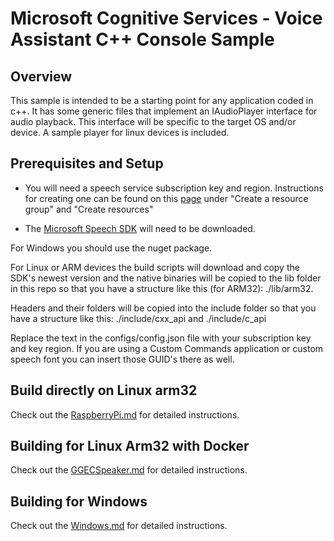 # Microsoft Cognitive Services - Voice Assistant C++ Console Sample

## Overview

This sample is intended to be a starting point for any application coded in c++. It has some generic files that implement an IAudioPlayer interface for audio playback. This interface will be specific to the target OS and/or device. A sample player for linux devices is included.

## Prerequisites and Setup
* You will need a speech service subscription key and region. Instructions for creating one can be found on this [page](https://docs.microsoft.com/en-us/azure/cognitive-services/speech-service/tutorial-voice-enable-your-bot-speech-sdk) under "Create a resource group" and "Create resources"

* The [Microsoft Speech SDK](https://docs.microsoft.com/en-us/azure/cognitive-services/speech-service/speech-sdk) will need to be downloaded.

For Windows you should use the nuget package.

For Linux or ARM devices the build scripts will download and copy the SDK's newest version and the native binaries will be copied to the lib folder in this repo so that you have a structure like this (for ARM32): ./lib/arm32. 

Headers and their folders will be copied into the include folder so that you have a structure like this: ./include/cxx_api and ./include/c_api

Replace the text in the configs/config.json file with your subscription key and key region. If you are using a Custom Commands application or custom speech font you can insert those GUID's there as well.

## Build directly on Linux arm32

Check out the [RaspberryPi.md](docs/RaspberryPi.md) for detailed instructions.

## Building for Linux Arm32 with Docker

Check out the [GGECSpeaker.md](docs/GGECSpeaker.md) for detailed instructions.

## Building for Windows

Check out the [Windows.md](docs/Windows.md) for detailed instructions.

